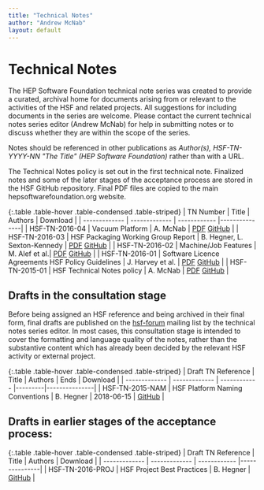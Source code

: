 ```yaml
---
title: "Technical Notes"
author: "Andrew McNab"
layout: default
---
```


# Technical Notes

The HEP Software Foundation technical note series was created to provide a curated, archival home for documents arising from or relevant to the activities of the HSF and related projects. All suggestions for including documents in the series are welcome. Please contact the current technical notes series editor (Andrew McNab) for help in submitting notes or to discuss whether they are within the scope of the series.

Notes should be referenced in other publications as _Author(s), HSF-TN-YYYY-NN "The Title" (HEP Software Foundation)_ rather than with a URL.

The Technical Notes policy is set out in the first technical note. Finalized notes and some of the later stages of the acceptance process are stored in the HSF GitHub repository. Final PDF files are copied to the main hepsoftwarefoundation.org website.

{:.table .table-hover .table-condensed .table-striped}
| TN Number  | Title           | Authors     | Download    |
| ------------- | ------------- | ------------ |---------------|
| HSF-TN-2016-04 | Vacuum Platform | A. McNab | [PDF](/notes/HSF-TN-2016-04.pdf) [GitHub](https://github.com/HSF/documents/tree/master/HSF-TN/2016-04) |
| HSF-TN-2016-03  | HSF Packaging Working Group Report  | B. Hegner, L. Sexton-Kennedy | [PDF](/notes/HSF-TN-2016-03.pdf)  [GitHub](https://github.com/HSF/documents/tree/master/HSF-TN/2016-03) |
| HSF-TN-2016-02  | Machine/Job Features  | M. Alef et al.| [PDF](/notes/HSF-TN-2016-02.pdf)  [GitHub](https://github.com/HSF/documents/tree/master/HSF-TN/2016-02) |
| HSF-TN-2016-01  | Software Licence Agreements HSF Policy Guidelines  | J. Harvey et al. | [PDF](/notes/HSF-TN-2016-01.pdf)  [GitHub](https://github.com/HSF/documents/tree/master/HSF-TN/2016-01) |
| HSF-TN-2015-01  | HSF Technical Notes policy | A. McNab | [PDF](/notes/HSF-TN-2015-01.pdf)  [GitHub](https://github.com/HSF/documents/tree/master/HSF-TN/2015-01) |

## Drafts in the consultation stage

Before being assigned an HSF reference and being archived in their final form, final drafts are published on the [hsf-forum](http://groups.google.com/d/forum/hsf-forum) mailing list by the technical notes series editor. In most cases, this consultation stage is intended to cover the formatting and language quality of the notes, rather than the substantive content which has already been decided by the relevant HSF activity or external project.

{:.table .table-hover .table-condensed .table-striped}
| Draft TN Reference  | Title           | Authors     | Ends    | Download    |
| ------------- | ------------- | ------------ |---------|---------------|
| HSF-TN-2015-NAM  | HSF Platform Naming Conventions | B. Hegner | 2018-06-15 | [GitHub](https://github.com/HSF/documents/tree/master/HSF-TN/draft-2015-NAM) |

## Drafts in earlier stages of the acceptance process:

{:.table .table-hover .table-condensed .table-striped}
| Draft TN Reference  | Title           | Authors     | Download    |
| ------------- | ------------- | ------------ |---------------|
| HSF-TN-2016-PROJ  | HSF Project Best Practices | B. Hegner | [GitHub](https://github.com/HSF/documents/tree/master/HSF-TN/draft-2016-PROJ) |
